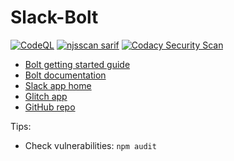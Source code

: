 # Slack-Bolt

[![CodeQL](https://github.com/JosiahSiegel/slack-bolt/actions/workflows/codeql.yml/badge.svg)](https://github.com/JosiahSiegel/slack-bolt/actions/workflows/codeql.yml)
[![njsscan sarif](https://github.com/JosiahSiegel/slack-bolt/actions/workflows/njsscan.yml/badge.svg)](https://github.com/JosiahSiegel/slack-bolt/actions/workflows/njsscan.yml)
[![Codacy Security Scan](https://github.com/JosiahSiegel/slack-bolt/actions/workflows/codacy.yml/badge.svg)](https://github.com/JosiahSiegel/slack-bolt/actions/workflows/codacy.yml)

- [Bolt getting started guide](https://api.slack.com/start/building/bolt)
- [Bolt documentation](https://slack.dev/bolt)
- [Slack app home](https://api.slack.com/apps)
- [Glitch app](https://glitch.com/~strengthened-literate-country)
- [GitHub repo](https://github.com/JosiahSiegel/slack-bolt)

Tips:

- Check vulnerabilities: `npm audit`

